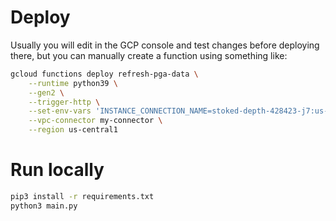# Deploy

Usually you will edit in the GCP console and test changes before deploying there,
but you can manually create a function using something like:

```bash
gcloud functions deploy refresh-pga-data \
    --runtime python39 \
    --gen2 \
    --trigger-http \
    --set-env-vars 'INSTANCE_CONNECTION_NAME=stoked-depth-428423-j7:us-central1:golf-better,DB_USER=postgres,DB_NAME=postgres' \
    --vpc-connector my-connector \
    --region us-central1
```

# Run locally

```bash
pip3 install -r requirements.txt
python3 main.py
```